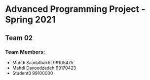 # Advanced Programming Project - Spring 2021
## Team 02

### Team Members:
- Mahdi Saadatbakht 99105475
- Mahdi Davoodzadeh 99170423
- Student3 99100000
